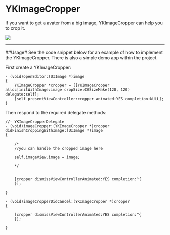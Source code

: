 YKImageCropper
==============
If you want to get a avater from a big image, YKImageCropper can help you to crop it.

![](YKImageCropper.gif)

---
##Usage#
See the code snippet below for an example of how to implement the YKImageCropper. There is also a simple demo app within the project.

First create a YKImageCropper:
```Obj-c
- (void)openEditor:(UIImage *)image
{
	YKImageCropper *cropper = [[YKImageCropper alloc]initWithImage:image cropSize:CGSizeMake(120, 120) delegate:self];
	[self presentViewController:cropper animated:YES completion:NULL];
}
```

Then respond to the required delegate methods:
```Obj-c
//- YKImageCropperDelegate
- (void)imageCropper:(YKImageCropper *)cropper didFinishCroppingWithImage:(UIImage *)image
{

    /*
    //you can handle the cropped image here
    
    self.imageView.image = image;
    
    */


    [cropper dismissViewControllerAnimated:YES completion:^{
    }];
    
}

- (void)imageCropperDidCancel:(YKImageCropper *)cropper
{

    [cropper dismissViewControllerAnimated:YES completion:^{
    }];

}
```